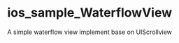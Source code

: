 ios_sample_WaterflowView
========================

A simple waterflow view implement base on UIScrollview

